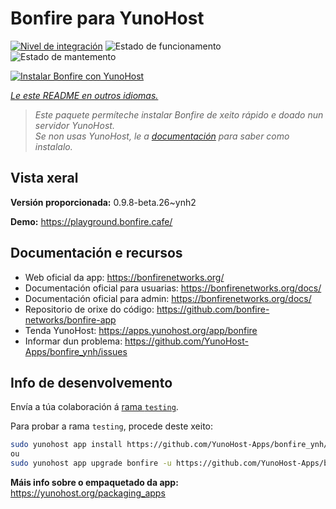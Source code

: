 <!--
NOTA: Este README foi creado automáticamente por <https://github.com/YunoHost/apps/tree/master/tools/readme_generator>
NON debe editarse manualmente.
-->

# Bonfire para YunoHost

[![Nivel de integración](https://dash.yunohost.org/integration/bonfire.svg)](https://ci-apps.yunohost.org/ci/apps/bonfire/) ![Estado de funcionamento](https://ci-apps.yunohost.org/ci/badges/bonfire.status.svg) ![Estado de mantemento](https://ci-apps.yunohost.org/ci/badges/bonfire.maintain.svg)

[![Instalar Bonfire con YunoHost](https://install-app.yunohost.org/install-with-yunohost.svg)](https://install-app.yunohost.org/?app=bonfire)

*[Le este README en outros idiomas.](./ALL_README.md)*

> *Este paquete permíteche instalar Bonfire de xeito rápido e doado nun servidor YunoHost.*  
> *Se non usas YunoHost, le a [documentación](https://yunohost.org/install) para saber como instalalo.*

## Vista xeral



**Versión proporcionada:** 0.9.8-beta.26~ynh2

**Demo:** <https://playground.bonfire.cafe/>
## Documentación e recursos

- Web oficial da app: <https://bonfirenetworks.org/>
- Documentación oficial para usuarias: <https://bonfirenetworks.org/docs/>
- Documentación oficial para admin: <https://bonfirenetworks.org/docs/>
- Repositorio de orixe do código: <https://github.com/bonfire-networks/bonfire-app>
- Tenda YunoHost: <https://apps.yunohost.org/app/bonfire>
- Informar dun problema: <https://github.com/YunoHost-Apps/bonfire_ynh/issues>

## Info de desenvolvemento

Envía a túa colaboración á [rama `testing`](https://github.com/YunoHost-Apps/bonfire_ynh/tree/testing).

Para probar a rama `testing`, procede deste xeito:

```bash
sudo yunohost app install https://github.com/YunoHost-Apps/bonfire_ynh/tree/testing --debug
ou
sudo yunohost app upgrade bonfire -u https://github.com/YunoHost-Apps/bonfire_ynh/tree/testing --debug
```

**Máis info sobre o empaquetado da app:** <https://yunohost.org/packaging_apps>
